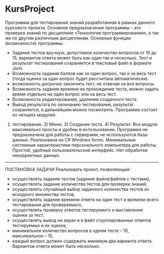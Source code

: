 # KursProject
Программа для тестирования знаний разработанная в рамках данного курсового проекта. 
Основное предназначение программы – это проверка знаний по дисциплине «Технологии программирования», а так же по другим различным дисциплинам. 
Основные функции (возможности) программы: 
- Задание тестов вручную, допустимое количество вопросов от 10 до 15, вариантов ответа может быть как один так и несколько. 
 Тест и результат тестирования сохраняется в текстовый  файл в формате Json. 
-  Возможность задания баллов как за один  вопрос, так и за весь тест (тогда оценка за один  вопрос будет рассчитана автоматически). 
- возможность досрочно закончить тест, не отвечая на все вопросы. 
-  Возможность задания времени на прохождение теста, можно задать время отдельно на один вопрос или на весь тест. 
-  Возможность редактирования, удаления созданного теста. 
- Вывод результата по окончанию тестирования, результат сохраняется, в дальнейшем можно посмотреть. 
Программа состоит из четырех модулей: 
1) тестирование. 2) Меню. 3) Создание теста. 4) Результат. 
Все модули максимально просты и удобны в использовании. 
Программа не предназначена для работы с серверами, не используются базы данных. 
Реализована на C# Windows forms. 
Минимальные системные характеристики персонального компьютера для работы. 
Простой, удобный пользовательский  интерфейс. Нет обработки некорректных данных. 
-------------------------------------------------------------------------------------------------------
ПОСТАНОВКА ЗАДАЧИ
Реализовать проект, позволяющий: 
- осуществлять задание тестов (задание файла/файлов с тестами), 
- осуществлять задание количества тестов для проверки знаний,
- осуществлять случайный выбор заданного количества тестов из исходного множества тестов,
- осуществлять задание времени ответа на один тест и времени всего тестирования для проверяемого, 
- осуществлять проверку ответов тестируемого и выставление оценки за тест, 
- осуществлять вывод на экран и в файл сгруппированных ответов тестируемых и их оценок,
- минимальное количество вопросов в одном тесте – 10, максимальное – 15, 
- каждый вопрос должен содержать минимум два варианта ответа. 
Вариантов ответа может быть несколько. 
